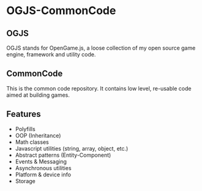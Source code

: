 # OGJS-CommonCode

## OGJS

OGJS stands for OpenGame.js, a loose collection of my open source game engine, framework and utility code.

## CommonCode

This is the common code repository. It contains low level, re-usable code aimed at building games.

## Features

* Polyfills
* OOP (Inheritance)
* Math classes
* Javascript utilities (string, array, object, etc.)
* Abstract patterns (Entity-Component)
* Events & Messaging
* Asynchronous utilities
* Platform & device info
* Storage